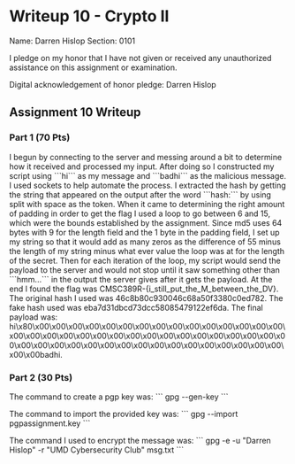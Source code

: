 Writeup 10 - Crypto II
=====

Name: Darren Hislop
Section: 0101

I pledge on my honor that I have not given or received any unauthorized assistance on this assignment or examination.

Digital acknowledgement of honor pledge: Darren Hislop

## Assignment 10 Writeup

### Part 1 (70 Pts)
<p>
I begun by connecting to the server and messing around a bit to determine how it received and processed my input. After doing so I constructed my script using ```hi``` as my message and ```badhi``` as the malicious message. I used sockets to help automate the process. I extracted the hash by getting the string that appeared on the output after the word ```hash:``` by using split with space as the token. When it came to determining the right amount of padding in order to get the flag I used a loop to go between 6 and 15, which were the bounds established by the assignment. Since md5 uses 64 bytes with 9 for the length field and the 1 byte in the padding field, I set up my string so that it would add as many zeros as the difference of 55 minus the length of my string minus what ever value the loop was at for the length of the secret. Then for each iteration of the loop, my script would send the payload to the server and would not stop until it saw something other than ```hmm...``` in the output the server gives after it gets the payload. At the end I found the flag was CMSC389R-{i_still_put_the_M_between_the_DV}. The original hash I used was 46c8b80c930046c68a50f3380c0ed782. The fake hash used was eba7d31dbcd73dcc58085479122ef6da. The final payload was: hi\x80\x00\x00\x00\x00\x00\x00\x00\x00\x00\x00\x00\x00\x00\x00\x00\x00\x00\x00\x00\x00\x00\x00\x00\x00\x00\x00\x00\x00\x00\x00\x00\x00\x00\x00\x00\x00\x00\x00\x00\x00\x00\x00\x00\x00\x00\x00\x00\x00\x00\x00badhi.
</p>

### Part 2 (30 Pts)
<p>
The command to create a pgp key was:
```
gpg --gen-key
```
</p>

<p>
The command to import the provided key was:
```
gpg --import pgpassignment.key
```
</p>

<p>
The command I used to encrypt the message was:
```
gpg -e -u "Darren Hislop" -r "UMD Cybersecurity Club" msg.txt
```
</p>
